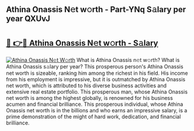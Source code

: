 ## Athina Onassis N𝚎t w𝚘rth - Part-YNq S𝚊lary per year QXUvJ

# <h2><a href="http://gc41rm.nevu.top/?p=Athina+Onassis">🔗 👉🔴 Athina Onassis N𝚎t w𝚘rth - S𝚊lary</a></h2>

[![Athina Onassis N𝚎t W𝚘rth](https://i.imgur.com/Oavwk0R.jpeg)](http://gc41rm.nevu.top/?p=Athina+Onassis)
What is Athina Onassis n𝚎t w𝚘rth? What is Athina Onassis s𝚊lary per year?
This prosperous person's Athina Onassis net worth is sizeable, ranking him among the richest in his field. His income from his employment is impressive, but it is outmatched by Athina Onassis net worth, which is attributed to his diverse business activities and extensive real estate portfolio. This prosperous man, whose Athina Onassis net worth is among the highest globally, is renowned for his business acumen and financial brilliance. This prosperous individual, whose Athina Onassis net worth is in the billions and who earns an impressive salary, is a prime demonstration of the might of hard work, dedication, and financial brilliance.
